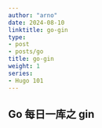 ```yaml
---
author: "arno"
date: 2024-08-10
linktitle: go-gin
type:
- post
- posts/go
title: go-gin
weight: 1
series:
- Hugo 101
---
```



## Go 每日一库之 gin

